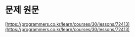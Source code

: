 # 문제 원문

[https://programmers.co.kr/learn/courses/30/lessons/72413](https://programmers.co.kr/learn/courses/30/lessons/72413)
